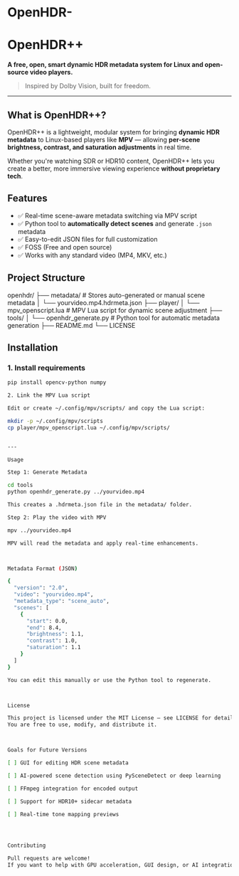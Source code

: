 # OpenHDR-


# OpenHDR++  
**A free, open, smart dynamic HDR metadata system for Linux and open-source video players.**

> Inspired by Dolby Vision, built for freedom.

---

## What is OpenHDR++?

OpenHDR++ is a lightweight, modular system for bringing **dynamic HDR metadata** to Linux-based players like **MPV** — allowing **per-scene brightness, contrast, and saturation adjustments** in real time.

Whether you're watching SDR or HDR10 content, OpenHDR++ lets you create a better, more immersive viewing experience **without proprietary tech**.



## Features

- ✅ Real-time scene-aware metadata switching via MPV script  
- ✅ Python tool to **automatically detect scenes** and generate `.json` metadata  
- ✅ Easy-to-edit JSON files for full customization  
- ✅ FOSS (Free and open source)
- ✅ Works with any standard video (MP4, MKV, etc.)


## Project Structure

openhdr/ ├── metadata/                # Stores auto-generated or manual scene metadata │   └── yourvideo.mp4.hdrmeta.json ├── player/ │   └── mpv_openscript.lua  # MPV Lua script for dynamic scene adjustment ├── tools/ │   └── openhdr_generate.py # Python tool for automatic metadata generation ├── README.md └── LICENSE


## Installation

### 1. Install requirements
```bash
pip install opencv-python numpy

2. Link the MPV Lua script

Edit or create ~/.config/mpv/scripts/ and copy the Lua script:

mkdir -p ~/.config/mpv/scripts
cp player/mpv_openscript.lua ~/.config/mpv/scripts/


---

Usage

Step 1: Generate Metadata

cd tools
python openhdr_generate.py ../yourvideo.mp4

This creates a .hdrmeta.json file in the metadata/ folder.

Step 2: Play the video with MPV

mpv ../yourvideo.mp4

MPV will read the metadata and apply real-time enhancements.



Metadata Format (JSON)

{
  "version": "2.0",
  "video": "yourvideo.mp4",
  "metadata_type": "scene_auto",
  "scenes": [
    {
      "start": 0.0,
      "end": 8.4,
      "brightness": 1.1,
      "contrast": 1.0,
      "saturation": 1.1
    }
  ]
}

You can edit this manually or use the Python tool to regenerate.



License

This project is licensed under the MIT License — see LICENSE for details.
You are free to use, modify, and distribute it.



Goals for Future Versions

[ ] GUI for editing HDR scene metadata

[ ] AI-powered scene detection using PySceneDetect or deep learning

[ ] FFmpeg integration for encoded output

[ ] Support for HDR10+ sidecar metadata

[ ] Real-time tone mapping previews




Contributing

Pull requests are welcome!
If you want to help with GPU acceleration, GUI design, or AI integration — open an issue or message the creator.


